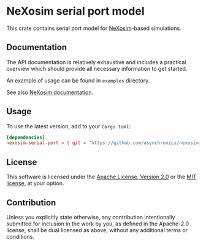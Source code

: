 # NeXosim serial port model

This crate contains serial port model for [NeXosim][NX]-based simulations.

[NX]: https://github.com/asynchronics/nexosim

## Documentation

The API documentation is relatively exhaustive and includes a practical
overview which should provide all necessary information to get started.

An example of usage can be found in `examples` directory.

See also [NeXosim documentation][NXAPI].

[NXAPI]: https://docs.rs/nexosim

## Usage

To use the latest version, add to your `Cargo.toml`:

```toml
[dependencies]
nexosim-serial-port = { git = "https://github.com/asynchronics/nexosim-protocols.git" }
```

## License

This software is licensed under the [Apache License, Version 2.0](LICENSE-APACHE) or the
[MIT license](LICENSE-MIT), at your option.


## Contribution

Unless you explicitly state otherwise, any contribution intentionally submitted
for inclusion in the work by you, as defined in the Apache-2.0 license, shall be
dual licensed as above, without any additional terms or conditions.
